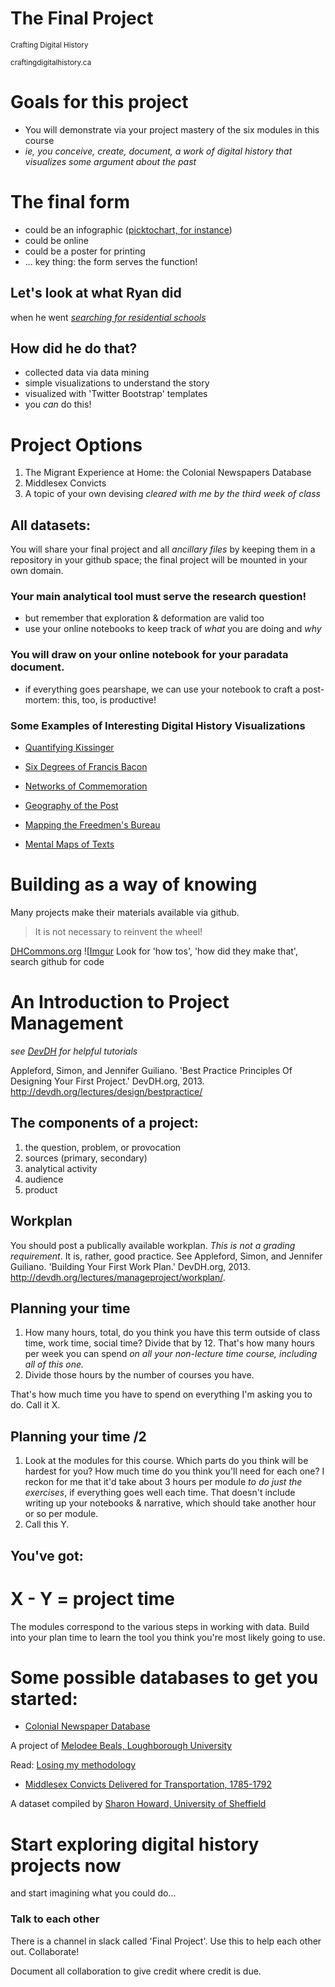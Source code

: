 The Final Project
============
<small>Crafting Digital History</small>

<small>craftingdigitalhistory.ca</small>



# Goals for this project
+ You will demonstrate via your project mastery of the six modules in this course
+ _ie, you conceive, create, document, a work of digital history that *visualizes* some argument about the past_



# The final form
+ could be an infographic ([picktochart, for instance](http://piktochart.com/))
+ could be online
+ could be a poster for printing
+ ... key thing: the form serves the function!



## Let's look at what Ryan did
when he went [_searching for residential schools_](http://ryanpickering.github.io/Residential-School-Online-Response/startbootstrap-grayscale-1.0.3/)



## How did he do that?
- collected data via data mining
- simple visualizations to understand the story
- visualized with 'Twitter Bootstrap' templates
- you *can* do this!



# Project Options
1. The Migrant Experience at Home: the Colonial Newspapers Database
2. Middlesex Convicts
3. A topic of your own devising *cleared with me by the third week of class*



## All datasets:

You will share your final project and all *ancillary files* by keeping them in a repository in your github space; the final project will be mounted in your own domain.



### Your main analytical tool must serve the research question!

+ but remember that exploration & deformation are valid too
+ use your online notebooks to keep track of *what* you are doing and *why*



### You will draw on your online notebook for your paradata document.

+ if everything goes pearshape, we can use your notebook to craft a post-mortem: this, too, is productive!



### Some Examples of Interesting Digital History Visualizations

+ [Quantifying Kissinger](http://blog.quantifyingkissinger.com/)
+ [Six Degrees of Francis Bacon](http://sixdegreesoffrancisbacon.com/)
+ [Networks of Commemoration](http://figshare.com/articles/Networks_of_Commemoration_Gender_Class_and_the_Remembrance_of_General_Brock_1898_1912/710956)



+ [Geography of the Post](http://cameronblevins.org/gotp/)
+ [Mapping the Freedmen's Bureau](http://mappingthefreedmensbureau.com/)
+ [Mental Maps of Texts](http://dclure.org/essays/mental-maps-of-texts/)



# Building as a way of knowing
Many projects make their materials available via github.

> It is not necessary to reinvent the wheel!


[DHCommons.org](http://dhcommons.org/journal/issue-1/how-did-they-make-adams-timeline)
![[Imgur](http://i.imgur.com/uTGtXdk.png)
Look for 'how tos', 'how did they make that', search github for code



# An Introduction to Project Management

_see [DevDH](http://devdh.org) for helpful tutorials_

Appleford, Simon, and Jennifer Guiliano. 'Best Practice Principles Of Designing Your First Project.' DevDH.org, 2013. http://devdh.org/lectures/design/bestpractice/



## The components of a project:
1. the question, problem, or provocation
2. sources (primary, secondary)
3. analytical activity
4. audience
5. product



## Workplan

You should post a publically available workplan. *This is not a grading requirement*. It is, rather, good practice.
See Appleford, Simon, and Jennifer Guiliano. 'Building Your First Work Plan.' DevDH.org, 2013. http://devdh.org/lectures/manageproject/workplan/.



## Planning your time
1. How many hours, total, do you think you have this term outside of class time, work time, social time? Divide that by 12. That's how many hours per week you can spend *on all your non-lecture time course, including _all of this one_.* 
2. Divide those hours by the number of courses you have. 

That's how much time you have to spend on everything I'm asking you to do. Call it X.



## Planning your time /2

1. Look at the modules for this course. Which parts do you think will be hardest for you? How much time do you think you'll need for each one? I reckon for me that it'd take about 3 hours per module *to do just the exercises*, if everything goes well each time. That doesn't include writing up your notebooks & narrative, which should take another hour or so per module.
2. Call this Y.



## You've got:
# X - Y = project time

The modules correspond to the various steps in working with data. Build into your plan time to learn the tool you think you're most likely going to use.



# Some possible databases to get you started:
+ [Colonial Newspaper Database](https://github.com/mhbeals/scissorsandpaste/blob/master/Outputs/CSV/TEISAP.csv)
  
A project of [Melodee Beals, Loughborough University](http://www.scissorsandpaste.net/)

Read: [Losing my methodology](http://mhbeals.com/losing-my-methodology-revisiting-the-workflow/)




+ [Middlesex Convicts Delivered for Transportation, 1785-1792](http://sharonhoward.github.io/cdt/)
  
A dataset compiled by [Sharon Howard, University of Sheffield](http://sharonhoward.org/)



# Start exploring digital history projects now

and start imagining what you could do...



### Talk to each other
There is a channel in slack called 'Final Project'. Use this to help each other out. Collaborate!

Document all collaboration to give credit where credit is due.
